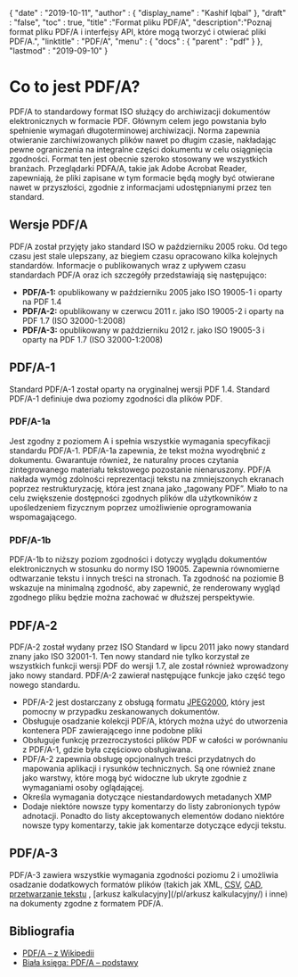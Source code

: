 {
  "date" : "2019-10-11",
  "author" : {
    "display_name" : "Kashif Iqbal"
},
  "draft" : "false",
  "toc" : true,
  "title" :"Format pliku PDF/A",
  "description":"Poznaj format pliku PDF/A i interfejsy API, które mogą tworzyć i otwierać pliki PDF/A.",
  "linktitle" : "PDF/A",
  "menu" : {
    "docs" : {
      "parent" : "pdf"
}
},
  "lastmod" : "2019-09-10"
}

# Co to jest PDF/A? #

PDF/A to standardowy format ISO służący do archiwizacji dokumentów elektronicznych w formacie PDF. Głównym celem jego powstania było spełnienie wymagań długoterminowej archiwizacji. Norma zapewnia otwieranie zarchiwizowanych plików nawet po długim czasie, nakładając pewne ograniczenia na integralne części dokumentu w celu osiągnięcia zgodności. Format ten jest obecnie szeroko stosowany we wszystkich branżach. Przeglądarki PDFA/A, takie jak Adobe Acrobat Reader, zapewniają, że pliki zapisane w tym formacie będą mogły być otwierane nawet w przyszłości, zgodnie z informacjami udostępnianymi przez ten standard.

## Wersje PDF/A ##

PDF/A został przyjęty jako standard ISO w październiku 2005 roku. Od tego czasu jest stale ulepszany, az biegiem czasu opracowano kilka kolejnych standardów. Informacje o publikowanych wraz z upływem czasu standardach PDF/A oraz ich szczegóły przedstawiają się następująco:

* **PDF/A-1:** opublikowany w październiku 2005 jako ISO 19005-1 i oparty na PDF 1.4
* **PDF/A-2:** opublikowany w czerwcu 2011 r. jako ISO 19005-2 i oparty na PDF 1.7 (ISO 32000-1:2008)
* **PDF/A-3:** opublikowany w październiku 2012 r. jako ISO 19005-3 i oparty na PDF 1.7 (ISO 32000-1:2008)

## PDF/A-1 ##

Standard PDF/A-1 został oparty na oryginalnej wersji PDF 1.4. Standard PDF/A-1 definiuje dwa poziomy zgodności dla plików PDF.

### PDF/A-1a ###

Jest zgodny z poziomem A i spełnia wszystkie wymagania specyfikacji standardu PDF/A-1. PDF/A-1a zapewnia, że tekst można wyodrębnić z dokumentu. Gwarantuje również, że naturalny proces czytania zintegrowanego materiału tekstowego pozostanie nienaruszony. PDF/A nakłada wymóg zdolności reprezentacji tekstu na zmniejszonych ekranach poprzez restrukturyzację, która jest znana jako „tagowany PDF”. Miało to na celu zwiększenie dostępności zgodnych plików dla użytkowników z upośledzeniem fizycznym poprzez umożliwienie oprogramowania wspomagającego.

### PDF/A-1b ###

PDF/A-1b to niższy poziom zgodności i dotyczy wyglądu dokumentów elektronicznych w stosunku do normy ISO 19005. Zapewnia równomierne odtwarzanie tekstu i innych treści na stronach. Ta zgodność na poziomie B wskazuje na minimalną zgodność, aby zapewnić, że renderowany wygląd zgodnego pliku będzie można zachować w dłuższej perspektywie.

## PDF/A-2 ##

PDF/A-2 został wydany przez ISO Standard w lipcu 2011 jako nowy standard znany jako ISO 32001-1. Ten nowy standard nie tylko korzystał ze wszystkich funkcji wersji PDF do wersji 1.7, ale został również wprowadzony jako nowy standard. PDF/A-2 zawierał następujące funkcje jako część tego nowego standardu.

* PDF/A-2 jest dostarczany z obsługą formatu [JPEG2000](/pl/image/jp2/), który jest pomocny w przypadku zeskanowanych dokumentów.
* Obsługuje osadzanie kolekcji PDF/A, których można użyć do utworzenia kontenera PDF zawierającego inne podobne pliki
* Obsługuje funkcję przezroczystości plików PDF w całości w porównaniu z PDF/A-1, gdzie była częściowo obsługiwana.
* PDF/A-2 zapewnia obsługę opcjonalnych treści przydatnych do mapowania aplikacji i rysunków technicznych. Są one również znane jako warstwy, które mogą być widoczne lub ukryte zgodnie z wymaganiami osoby oglądającej.
* Określa wymagania dotyczące niestandardowych metadanych XMP
* Dodaje niektóre nowsze typy komentarzy do listy zabronionych typów adnotacji. Ponadto do listy akceptowanych elementów dodano niektóre nowsze typy komentarzy, takie jak komentarze dotyczące edycji tekstu.

## PDF/A-3 ##

PDF/A-3 zawiera wszystkie wymagania zgodności poziomu 2 i umożliwia osadzanie dodatkowych formatów plików (takich jak XML, [CSV](/pl/spreadsheet/csv/), [CAD](/pl/cad/), [przetwarzanie tekstu](/pl/word-processing/) , [arkusz kalkulacyjny](/pl/arkusz kalkulacyjny/) i inne) na dokumenty zgodne z formatem PDF/A.

## Bibliografia ##

* [PDF/A – z Wikipedii](https://en.wikipedia.org/wiki/PDF/A)
* [Biała księga: PDF/A – podstawy](https://www.pdf-tools.com/public/downloads/whitepapers/whitepaper-pdfa.pdf)

